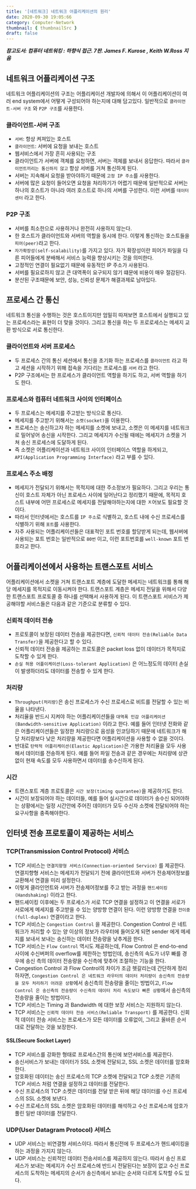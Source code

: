```yaml
---
title: '[네트워크] 네트워크 어플리케이션의 원리'
date: 2020-09-30 19:05:66
category: Computer-Network
thumbnail: { thumbnailSrc }
draft: false
---
```


_**참고도서: 컴퓨터 네트워킹 : 하향식 접근. 7판. James F. Kurose , Keith W.Ross 지음**_

## 네트워크 어플리케이션 구조

네트워크 어플리케이션의 구조는 어플리케이션 개발자에 의해서 이 어플리케이션이 여러 end system에서 어떻게 구성되어야 하는지에 대해 담고있다. 일반적으로 `클라이언트-서버 구조` 와 `P2P 구조`를 사용한다.

### 클라이언트-서버 구조

- `서버`: 항상 켜져있는 호스트
- `클라이언트`: 서버에 요청을 보내는 호스트
- 웹서비스에서 가장 흔히 사용되는 구조
- 클라이언트가 서버에 객체를 요청하면, 서버는 객체를 보내서 응답한다. 따라서 `클라이언트끼리는 통신하지 않고` 항상 서버를 거쳐 통신하게 된다.
- 서버는 지속해서 요청을 받아야하기 때문에 `고정 IP 주소`를 사용한다.
- 서버에 많은 요청이 들어오면 요청을 처리하기가 어렵기 때문에 일반적으로 서버는 하나의 호스트가 아니라 여러 호스트로 하나의 서버를 구성한다. 이런 서버를 `데이터 센터` 라고 한다.

### P2P 구조

- 서버를 최소한으로 사용하거나 완전히 사용하지 않는다.
- 한 호스트가 클라이언트와 서버의 역할을 동시에 한다. 이렇게 통신하는 호스트들을 `피어(peer)`라고 한다.
- `자가확장성(self-scalability)`를 가지고 있다. 자가 확장성이란 피어가 파일을 다른 피어들에게 분배해서 서비스 능력을 향상시키는 것을 의미한다.
- 고정적인 연결이 필요없기 때문에 유동적인 IP 주소가 사용된다.
- 서버를 필요로하지 않고 큰 대역폭이 요구되지 않기 떄문에 비용이 매우 절감된다.
- 분산된 구조때문에 보안, 성능, 신뢰성 문제가 해결과제로 남아있다.

## 프로세스 간 통신

네트워크 통신을 수행하는 것은 호스트이지만 엄밀히 따져보면 호스트에서 실행되고 있는 프로세스라는 표현이 더 맞을 것이다. 그리고 통신을 하는 두 프로로세스는 메세지 교환 방식으로 서로 통신한다.

### 클라이언트와 서버 프로세스

- 두 프로세스 간의 통신 세션에서 통신을 초기화 하는 프로세스를 `클라이언트` 라고 하고 세션을 시작하기 위해 접속을 기다리는 프로세스를 `서버` 라고 한다.
- P2P 구조에서는 한 프로세스가 클라이언트 역할을 하기도 하고, 서버 역할을 하기도 한다.

### 프로세스와 컴퓨터 네트워크 사이의 인터페이스

- 두 프로세스는 메세지를 주고받는 방식으로 통신다.
- 메세지를 주고받기 위해서는 `소켓(socket)`을 이용한다.
- 프로세스는 송신하고자 하는 메세지를 소켓에 보내고, 소켓은 이 메세지를 네트워크로 밀어넣어 송신을 시작한다. 그리고 메세지가 수신될 때에는 메세지가 소켓을 거쳐 송신 프로세스에 도달하게 된다.
- 즉 소켓은 어플리케이션과 네트워크 사이의 인터페이스 역할을 하게되고, `API(Application Programming Interface)` 라고 부를 수 있다.

### 프로세스 주소 배정

- 메세지가 전달되기 위해서는 목적지에 대한 주소정보가 필요하다. 그리고 우리는 통신이 호스트 자체가 아닌 프로세스 사이에 일어난다고 정리했기 때문에, 목적지 호스트 내부에 어떤 프로세스로 메세지를 전달해야하는지에 대한 ㅈ어보도 필요할 것이다.
- 따라서 인터넷에서는 호스트를 `IP 주소`로 식별하고, 호스트 내에 수신 프로세스를 식별하기 위해 `포트`를 사용한다.
- 자주 사용되는 어플리케이션들은 대표적인 포트 번호를 할당받게 되는데, 웹서버에 사용되는 포트 번호는 일반적으로 `80번` 이고, 이런 포트번호를 `well-known` 포트 번호라고 한다.

## 어플리케이션에서 사용하는 트랜스포트 서비스

어플리케이션에서 소켓을 거쳐 트랜스포트 계층에 도달한 메세지는 네트워크를 통해 해당 메세지를 목적지로 이동시켜야 한다. 트랜스포트 계층은 메세지 전달을 위해서 다양한 트랜스포트 프로토콜 중 하나를 선택해서 사용하게 된다. 이 트랜스포트 서비스가 제공해야할 서비스들은 다음과 같은 기준으로 분류할 수 있다.

### 신뢰적 데이터 전송

- 프로토콜이 보장된 데이터 전송을 제공한다면, `신뢰적 데이터 전송(Reliable Data Transfer)`을 제공한다고 할 수 있다.
- 신뢰적 데이터 전송을 제공하는 프로토콜은 packet loss 없이 데이터가 목적지로 도착할 수 있게 한다.
- `손실 허용 어플이케이션(Loss-tolerant Application)` 은 어느정도의 데이터 손실이 발생하더라도 데이터를 전송할 수 있게 한다.

### 처리량

- `Throughput(처리량)`은 송신 프로세스가 수신 프로세스로 비트를 전달할 수 있는 비율을 나타낸다.
- 처리율을 반드시 지켜야 하는 어플리케이션들을 `대역폭 민감 어플리케이션(Bandwidth-sensitive Application)` 이라고 한다. 예를 들어 인터넷 전화와 같은 어플리케이션들은 일정한 처리량으로 음성을 인코딩하기 때문에 네트워크가 해당 처리량보다 낮은 처리량을 제공한다면 어플리케이션을 사용할 수 없을 것이다.
- 반대로 `탄력적 어플리케이션(Elastic Application)`은 가용한 처리율을 모두 사용해서 데이터를 전송하게 된다. 예를 들어 파일 전송과 같은 경우에는 처리량에 상관없이 현재 속도를 모두 사용하면서 데이터를 송수신하게 된다.

### 시간

- 트랜스포트 계층 프로토콜은 `시간 보장(timing quarantee)`을 제공하기도 한다.
- 시간이 보장되어야 하는 데이터들, 예를 들어 실시간으로 데이터가 송수신 되어야하는 상황에서는 일정 시간안에 주어진 데이터가 모두 수신자 소켓에 전달되어야 하는 요구사항을 충족해야한다.

## 인터넷 전송 프로토콜이 제공하는 서비스

### TCP(Transmission Control Protocol) 서비스

- TCP 서비스는 `연결지향형 서비스(Connection-oriented Service)` 를 제공한다. 연결지향형 서비스는 메세지가 전달되기 전에 클라이언트와 서버가 전송제어정보를 교환해서 연결을 미리 설정한다.
- 이렇게 클라인언트와 서버가 전송제어정보를 주고 받는 과정을 `핸드셰이킹(Handshaking)` 이라고 한다.
- 핸드셰이킹 이후에는 두 프로세스가 서로 TCP 연결을 설정하고 이 연결을 서로가 서로에게 메세지를 주고받을 수 있는 양방향 연결이 된다. 이런 양방향 연결을 `전이중(full-duplex)` 연결이라고 한다.
- TCP 서비스는 `Congestion Control` 을 제공한다. Congestion Control 은 네트워크가 처리할 수 있는 양 이상의 정보가 라우터에 들어오게 되면 sender 에게 메세지를 보내서 보내는 송신하는 데이터 전송량을 낮추게끔 한다.
- TCP 서비스는 `Flow Control` 역시도 제공하는데, Flow Control 은 end-to-end 사이에 수신버퍼의 overflow를 제한하는 방법인데, 송신측의 속도가 너무 빠를 경우에 송신 측의 데이터 전송량을 수신측에 맞추어 조절하는 기능을 한다.
- Congestion Control 과 Flow Control의 차이가 조금 헷갈리는데 간단하게 정리하자면, `Congestion Control 은 네트워크 라우터의 데이터 처리량이 송신측의 전송량을 모두 처리하기 어려운 상황`에서 송신측의 전송량을 줄이는 방법이고, `Flow Control 은 송신측의 전송량이 수신측의 데이터 처리 속도보다 빠른 상황`에서 송신측의 전송량을 줄이는 방법이다.
- TCP 서비스는 Timing 과 Bandwidth 에 대한 보장 서비스는 지원하지 않는다.
- TCP 서비스는 `신뢰적 데이터 전송 서비스(Reliable Transport)` 를 제공한다. 신회적 데이터 전송 서비스는 프로세스가 모든 데이터를 오류없이, 그리고 올바른 순서대로 전달하는 것을 보장한다.

#### SSL(Secure Socket Layer)

- TCP 서비스를 강화한 형태로 프로세스간의 통신에 보안서비스를 제공한다.
- 송신서비스가 보내는 데이터가 SSL 소켓에 전달되고, SSL 소켓은 데이터를 암호화한다.
- 암호화된 데이터는 송신 프로세스의 TCP 소켓에 전달되고 TCP 소켓은 기존의 TCP 서비스 처럼 연결을 설정하고 데이터를 전달한다.
- 수신 프로세스의 TCP 소켓은 데이터를 전달 받은 뒤에 해당 데이터를 수신 프로세스의 SSL 소켓에 보낸다.
- 수신 프로세스의 SSL 소켓은 암호화된 데이터를 해석하고 수신 프로세스에 암호가 풀린 일반 데이터를 전달한다.

### UDP(User Datagram Protocol) 서비스

- UDP 서비스는 비연결형 서비스이다. 따라서 통신전에 두 프로세스가 핸드셰이킹을 하는 과정을 가지지 않는다.
- UDP 서비스는 신뢰적인 데이터 전송서비스를 제공하지 않는다. 따라서 송신 프로세스가 보내는 메세지가 수신 프로세스에 반드시 전달된다는 보장이 없고 수신 프로세스의 도착하는 메세지의 순서가 송신측에서 보내는 순서와 다르게 도착할 수도 있다.
